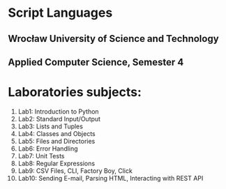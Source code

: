 ﻿# Script Languages
## Wrocław University of Science and Technology
## Applied Computer Science, Semester 4


# Laboratories subjects:
 1. Lab1: Introduction to Python
 2. Lab2: Standard Input/Output
 3. Lab3: Lists and Tuples
 4. Lab4:  Classes and Objects
 5. Lab5: Files and Directories
 6. Lab6: Error Handling
 7. Lab7: Unit Tests
 8. Lab8: Regular Expressions
 9. Lab9: CSV Files, CLI, Factory Boy, Click
 10. Lab10: Sending E-mail, Parsing HTML, Interacting with REST API
